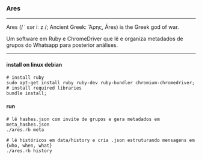 ### Ares
---
Ares (/ ˈ ɛər iː z /; Ancient Greek: Ἄρης, Áres) is the Greek god of war.

Um software em Ruby e ChromeDriver que lê e organiza metadados de grupos do Whatsapp para posterior análises.

---


#### install on linux debian
```
# install ruby
sudo apt-get install ruby ruby-dev ruby-bundler chromium-chromedriver;
# install required libraries
bundle install;
```

#### run
```
# lê hashes.json com invite de grupos e gera metadados em meta_hashes.json
./ares.rb meta

# lê históricos em data/history e cria .json estruturando mensagens em {who, when, what}
./ares.rb history
```

